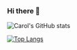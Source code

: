 ### Hi there 👋

<!--
**CarolMaVi/CarolMaVi** is a ✨ _special_ ✨ repository because its `README.md` (this file) appears on your GitHub profile.

Here are some ideas to get you started:

- 🔭 I’m currently working on ...
- 🌱 I’m currently learning ...
- 👯 I’m looking to collaborate on ...
- 🤔 I’m looking for help with ...
- 💬 Ask me about ...
- 📫 How to reach me: ...
- 😄 Pronouns: ...
- ⚡ Fun fact: ...
-->

![Carol's GitHub stats](https://github-readme-stats.vercel.app/api?username=CarolMaVi&show_icons=true&theme=radical)

[![Top Langs](https://github-readme-stats.vercel.app/api/top-langs/?username=CarolMaVi&layout=compact)](https://github.com/CarolMaVi/github-readme-stats)
